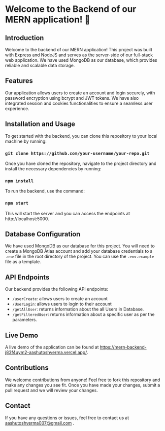 # Welcome to the Backend of our MERN application! 👋

## Introduction

Welcome to the backend of our MERN application! This project was built with Express and NodeJS and serves as the server-side of our full-stack web application. We have used MongoDB as our database, which provides reliable and scalable data storage.

## Features

Our application allows users to create an account and login securely, with password encryption using bcrypt and JWT tokens. We have also integrated session and cookies functionalities to ensure a seamless user experience.

## Installation and Usage

To get started with the backend, you can clone this repository to your local machine by running:

### `git clone https://github.com/your-username/your-repo.git`

Once you have cloned the repository, navigate to the project directory and install the necessary dependencies by running:

### `npm install`

To run the backend, use the command:

### `npm start`

This will start the server and you can access the endpoints at http://localhost:5000.

## Database Configuration

We have used MongoDB as our database for this project. You will need to create a MongoDB Atlas account and add your database credentials to a `.env` file in the root directory of the project. You can use the `.env.example` file as a template.

## API Endpoints

Our backend provides the following API endpoints:

- `/userCreate`: allows users to create an account
- `/UserLogin`: allows users to login to their account
- `/getAllUser`: returns information about the all Users in Database.
- `/getFilteredUser`: returns information about a specific user as per the parameters.

## Live Demo

A live demo of the application can be found at https://mern-backend-j83f4uym2-aashutoshverma.vercel.app/.

## Contributions

We welcome contributions from anyone! Feel free to fork this repository and make any changes you see fit. Once you have made your changes, submit a pull request and we will review your changes.

## Contact

If you have any questions or issues, feel free to contact us at aashutoshverma007@gmail.com .
